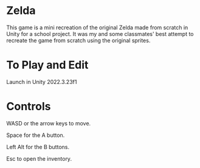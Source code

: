 # Zelda
This game is a mini recreation of the original Zelda made from scratch in Unity for a school project. It was my and some classmates' best attempt to recreate the game from scratch using the original sprites.

# To Play and Edit
Launch in Unity 2022.3.23f1

# Controls
WASD or the arrow keys to move.

Space for the A button.

Left Alt for the B buttons.

Esc to open the inventory.
